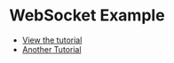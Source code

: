 # WebSocket Example

* [View the tutorial](http://g00glen00b.be/spring-angular-sockjs)
* [Another Tutorial](https://www.devglan.com/spring-boot/spring-boot-websocket-integration-example)

